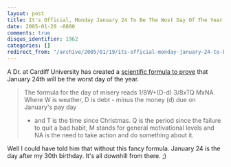 ```yaml
---
layout: post
title: It's Official, Monday January 24 To Be The Wost Day Of The Year
date: 2005-01-20 -0800
comments: true
disqus_identifier: 1962
categories: []
redirect_from: "/archive/2005/01/19/its-official-monday-january-24-to-be-the-wost-day-of-the-year.aspx/"
---
```


A Dr. at Cardiff University has created a [scientific formula to
prove](http://news.bbc.co.uk/2/hi/uk_news/4187183.stm) that January 24th
will be the worst day of the year.

> The formula for the day of misery reads 1/8W+(D-d) 3/8xTQ MxNA. Where
> W is weather, D is debt - minus the money (d) due on January's pay day
> - and T is the time since Christmas. Q is the period since the failure
> to quit a bad habit, M stands for general motivational levels and NA
> is the need to take action and do something about it.

Well I could have told him that without this fancy formula. January 24
is the day after my 30th birthday. It's all downhill from there. ;)

